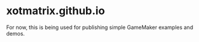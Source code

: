 # xotmatrix.github.io

For now, this is being used for publishing simple GameMaker examples and demos.